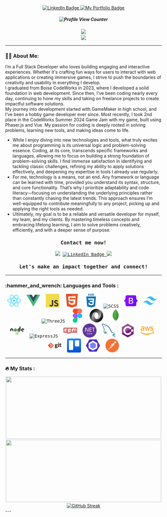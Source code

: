 <div id="header" align="center">

  
  <div id="badges">
    <a href="https://www.linkedin.com/in/kyle-peppersack/">
      <img src="https://img.shields.io/badge/LinkedIn-0072b1?style=for-the-badge&logo=linkedin&logoColor=white" alt="LinkedIn Badge" title="Click me to be redirected to my LinkedIn Profile"/>
    </a>
    <a href="https://www.kylepep.dev/#/">
      <img src="https://img.shields.io/badge/My Portfolio-644fe5?style=for-the-badge&logo=CircuitVerse&logoColor=white" alt="My Portfolio Badge" title="Click me to be redirected to My Website Portfolio"/>
    </a>
  </div>

  <h5>
    <img src="https://komarev.com/ghpvc/?username=KylePep&style=flat-square&color=blue" alt="Profile View Counter" title="Profile view count as of Jan 9, 2025"/>
  </h5>
</div>
    
<div align="center">
  <img src="https://i.giphy.com/media/v1.Y2lkPTc5MGI3NjExOTN2bHFvZ215bDVoYzh4bzBob2g5Y2hzOTh3dnFudmdqcWxpOHJyOSZlcD12MV9pbnRlcm5hbF9naWZfYnlfaWQmY3Q9cw/1RYpkuibOpVkTCKarx/giphy.gif" width="200"/>
</div>
<div align="center">
  <img src="https://i.giphy.com/media/v1.Y2lkPTc5MGI3NjExN2lydXpzczJkeGN4YzF4eHI0eGhrd3hwZXJ1cTk1ZWg0aGhtamNpaSZlcD12MV9pbnRlcm5hbF9naWZfYnlfaWQmY3Q9cw/Rnb5VoZiIyIM0/giphy.gif" width="300" />
</div>

---

### 🧑‍💻 About Me:
I’m a Full Stack Developer who loves building engaging and interactive experiences. Whether it's crafting fun ways for users to interact with web applications or creating immersive games, I strive to push the boundaries of creativity and usability in everything I develop. <br> I graduated from Boise CodeWorks in 2023, where I developed a solid foundation in web development. Since then, I've been coding nearly every day, continuing to hone my skills and taking on freelance projects to create impactful software solutions. <br> My journey into development started with GameMaker in high school, and I’ve been a hobby game developer ever since. Most recently, I took 2nd place in the CodeWorks Summer 2024 Game Jam with my game, built using Phaser.js and Vue. My passion for coding is deeply rooted in solving problems, learning new tools, and making ideas come to life.

<ul>
  <li>
    While I enjoy diving into new technologies and tools, what truly excites me about programming is its universal logic and problem-solving essence. Coding, at its core, transcends specific frameworks and languages, allowing me to focus on building a strong foundation of problem-solving skills. I find immense satisfaction in identifying and tackling classic challenges, refining my ability to apply solutions effectively, and deepening my expertise in tools I already use regularly.
  </li>

  <li>
For me, technology is a means, not an end. Any framework or language can be learned with time, provided you understand its syntax, structure, and core functionality. That’s why I prioritize adaptability and code literacy—focusing on understanding the underlying principles rather than constantly chasing the latest trends. This approach ensures I’m well-equipped to contribute meaningfully to any project, picking up and applying the right tools as needed.
  </li>

  <li>
Ultimately, my goal is to be a reliable and versatile developer for myself, my team, and my clients. By mastering timeless concepts and embracing lifelong learning, I aim to solve problems creatively, efficiently, and with a deeper sense of purpose. 
  </li>
</ul>
<div align="center">
  <kbd>
    <div align="center">
      <h3>
        Contact me now!
      </h3>
      <img src="https://static.wixstatic.com/media/d7f1c6_a2a247ebff3749dfae4a6a2ec9f53f9b~mv2.gif" width="40"/>
      <a href="https://www.linkedin.com/in/kyle-peppersack/">
        <img src="https://img.shields.io/badge/LinkedIn-0072b1?style=for-the-badge&logo=linkedin&logoColor=white" alt="LinkedIn Badge" title="Click me to be redirected to my LinkedIn Profile"/>
      </a>
      <img src="https://static.wixstatic.com/media/d7f1c6_a2a247ebff3749dfae4a6a2ec9f53f9b~mv2.gif" width="40"/>
        <h3> Let's make an impact together and connect!</h3>
    </div>
  </kbd>
</div>

---

<h3> :hammer_and_wrench: Languages and Tools : </h3>
<div align="center">
  <kbd>
    <div>
      <img src="https://github.com/devicons/devicon/blob/master/icons/react/react-original.svg" title="React" alt="React" width="45" height="45"/>&nbsp;
      <img src="https://github.com/devicons/devicon/blob/master/icons/vuejs/vuejs-original.svg" title="VueJS" alt="VueJS" width="45" height="45"/>&nbsp;
      <img src="https://github.com/devicons/devicon/blob/master/icons/javascript/javascript-original.svg" title="JavaScript" alt="JavaScript" width="45" height="45"/>&nbsp;
      <img src="https://github.com/devicons/devicon/blob/master/icons/html5/html5-original.svg" title="HTML5" alt="HTML" width="45" height="45"/>&nbsp;
      <img src="https://github.com/devicons/devicon/blob/master/icons/css3/css3-plain-wordmark.svg"  title="CSS3" alt="CSS" width="45" height="45"/>&nbsp;
      <img src="https://formatterkit.com/img/feature/scss.png"  title="SCSS" alt="SCSS" width="45" height="45"/>&nbsp;
      <img src="https://github.com/devicons/devicon/blob/master/icons/bootstrap/bootstrap-original.svg" title="Bootstrap" alt="Bootstrap" width="45" height="45"/>&nbsp;
      <img src="https://github.com/devicons/devicon/blob/master/icons/tailwindcss/tailwindcss-original.svg" title="Tailwind" alt="Tailwind" width="45" height="45"/>&nbsp;
      <img src="https://global.discourse-cdn.com/flex035/uploads/threejs/optimized/2X/e/e4f86d2200d2d35c30f7b1494e96b9595ebc2751_2_496x500.png" title="ThreeJS" alt="ThreeJS" width="45" height="45"/>&nbsp;
      <img src="https://github.com/devicons/devicon/blob/master/icons/figma/figma-original.svg" title="Figma" alt="Figma" width="45" height="45"/>&nbsp;
      <img src="https://github.com/devicons/devicon/blob/master/icons/json/json-original.svg" title="JSON" alt="JSON" width="45" height="45"/>&nbsp;
      <img src="https://github.com/devicons/devicon/blob/master/icons/mongodb/mongodb-original.svg" title="MongoDB"  alt="MongoDB" width="45" height="45"/>&nbsp;
    </div>
    <div>
      <img src="https://github.com/devicons/devicon/blob/master/icons/nodejs/nodejs-original-wordmark.svg" title="NodeJS" alt="NodeJS" width="45" height="45"/>&nbsp;
      <img src="https://www.pngfind.com/pngs/m/136-1363736_express-js-icon-png-transparent-png.png" title="ExpressJS" alt="ExpressJS" width="45" height="45"/>&nbsp;
      <img src="https://github.com/devicons/devicon/blob/master/icons/npm/npm-original-wordmark.svg" title="npm" alt="npm" width="45" height="45"/>&nbsp;
      <img src="https://github.com/devicons/devicon/blob/master/icons/dotnetcore/dotnetcore-original.svg" title="dotnetcore" alt="dotnetcore" width="45" height="45"/>&nbsp;
      <img src="https://github.com/devicons/devicon/blob/master/icons/mysql/mysql-original.svg" title="MySQL"  alt="MySQL" width="45" height="45"/>&nbsp;
      <img src="https://github.com/devicons/devicon/blob/master/icons/csharp/csharp-original.svg" title="CSharp" alt="CSharp" width="45" height="45"/>&nbsp;
      <img src="https://github.com/devicons/devicon/blob/master/icons/amazonwebservices/amazonwebservices-plain-wordmark.svg" title="AWS" alt="AWS" width="45" height="45"/>&nbsp;
      <img src="https://github.com/devicons/devicon/blob/master/icons/git/git-original-wordmark.svg" title="Git" **alt="Git" width="45" height="45"/>&nbsp;
      <img src="https://github.com/devicons/devicon/blob/master/icons/trello/trello-original.svg" title="Trello" alt="Trello" width="45" height="45"/>&nbsp;
      <img src="https://github.com/devicons/devicon/blob/master/icons/eslint/eslint-original.svg" title="ESLint" alt="ESLint" width="45" height="45"/>&nbsp;
      <img src="https://github.com/devicons/devicon/blob/master/icons/postman/postman-original.svg" title="Postman" alt="Postman" width="45" height="45"/>
    </div>
  </kbd>
</div>

---

### :fire: My Stats :
<div align="center">
  <a href="https://github.com/KylePep/github-readme-stats">
    <img src="https://github-readme-stats.vercel.app/api/top-langs/?username=KylePep&layout=compact&theme=slateorange" height="200" width="500"/>
  </a>
</div>
  
<div align="center">
  <a href="https://github.com/KylePep/github-readme-stats">
    <img src="https://github-readme-stats.vercel.app/api?username=KylePep&hide=issues,contribs&show=prs_merged,prs_merged_percentage_icons,include_all_commits=true&rank_icon=github&theme=slateorange" height="200" width="500"/>
  </a>
</div>

<div align="center">
<a href="https://git.io/streak-stats"><img src="https://github-readme-streak-stats-nine-gold.vercel.app?user=KylePep&theme=slateorange&card_width=500&card_height=200" alt="GitHub Streak" /></a>
</div>
---
